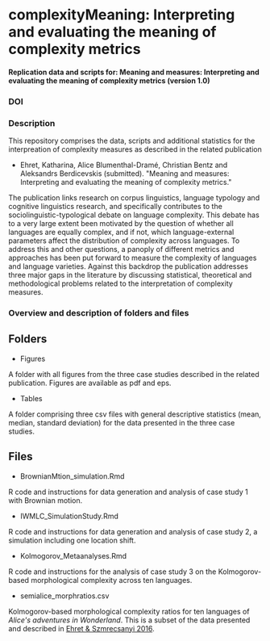 # complexityMeaning: Interpreting and evaluating the meaning of complexity metrics

#### Replication data and scripts for: Meaning and measures: Interpreting and evaluating the meaning of complexity metrics (version 1.0)

### DOI


### Description

This repository comprises the data, scripts and additional statistics for the interpreation of complexity measures as described in the related publication

* Ehret, Katharina, Alice Blumenthal-Dramé, Christian Bentz and Aleksandrs Berdicevskis (submitted). "Meaning and measures: Interpreting and evaluating the meaning of complexity metrics." 

The publication links research on corpus linguistics, language typology and cognitive linguistics research, and specifically contributes to the sociolinguistic-typological debate on language complexity. This debate has to a very large extent been motivated by the question of whether all languages are equally complex, and if not, which language-external parameters affect the distribution of complexity across languages. To address this and other questions, a panoply of different metrics and approaches has been put forward to measure the complexity of languages and language varieties. Against this backdrop the publication addresses three major gaps in the literature by discussing statistical, theoretical and methodological problems related to the interpretation of complexity measures.


### Overview and description of folders and files

## Folders

* Figures

A folder with all figures from the three case studies described in the related publication. Figures are available as pdf and eps.

* Tables

A folder comprising three csv files with general descriptive statistics (mean, median, standard deviation) for the data presented in the three case studies. 

## Files

* BrownianMtion_simulation.Rmd

R code and instructions for data generation and analysis of case study 1 with Brownian motion.

* IWMLC_SimulationStudy.Rmd

R code and instructions for data generation and analysis of case study 2, a simulation including one location shift.

* Kolmogorov_Metaanalyses.Rmd

R code and instructions for the analysis of case study 3 on the Kolmogorov-based morphological complexity across ten languages. 

* semialice_morphratios.csv

Kolmogorov-based morphological complexity ratios for ten languages of *Alice's adventures in Wonderland*. This is a subset of the data presented and described in [Ehret & Szmrecsanyi 2016](http://www.benszm.net/omnibuslit/Ehret_Szmrecsanyi_2016_proofs.pdf).






